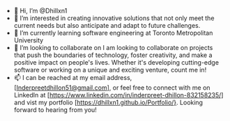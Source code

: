 - 👋 Hi, I’m @Dhillxn1
- 👀 I’m interested in creating innovative solutions that not only meet the current needs but also anticipate and adapt to future challenges.
- 🌱 I’m currently learning software engineering at Toronto  Metropolitan University
- 💞️ I’m looking to collaborate on I am looking to collaborate on projects that push the boundaries of technology, foster creativity, and make a positive impact on people's lives. Whether it's developing cutting-edge software or working
     on a unique and exciting venture, count me in!
- 📫 I can be reached at my email address, [Inderpreetdhillon51@gmail.com], or feel free to connect with me on LinkedIn at [https://www.linkedin.com/in/inderpreet-dhillon-832158235/] and vist my portfolio [https://dhillxn1.github.io/Portfolio/}. 
  Looking forward to hearing from you!

<!---
Dhillxn1/Dhillxn1 is a ✨ special ✨ repository because its `README.md` (this file) appears on your GitHub profile.
You can click the Preview link to take a look at your changes.
--->
